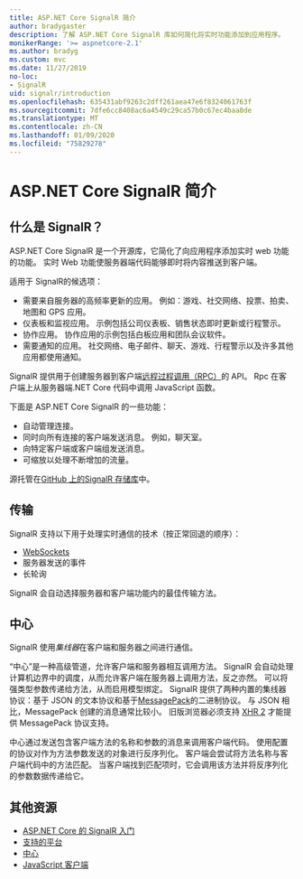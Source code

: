 ```yaml
---
title: ASP.NET Core SignalR 简介
author: bradygaster
description: 了解 ASP.NET Core SignalR 库如何简化将实时功能添加到应用程序。
monikerRange: '>= aspnetcore-2.1'
ms.author: bradyg
ms.custom: mvc
ms.date: 11/27/2019
no-loc:
- SignalR
uid: signalr/introduction
ms.openlocfilehash: 635431abf9263c2dff261aea47e6f8324061763f
ms.sourcegitcommit: 7dfe6cc8408ac6a4549c29ca57b0c67ec4baa8de
ms.translationtype: MT
ms.contentlocale: zh-CN
ms.lasthandoff: 01/09/2020
ms.locfileid: "75829278"
---
```

# <a name="introduction-to-aspnet-core-opno-locsignalr"></a>ASP.NET Core SignalR 简介

## <a name="what-is-opno-locsignalr"></a>什么是 SignalR？

ASP.NET Core SignalR 是一个开源库，它简化了向应用程序添加实时 web 功能的功能。 实时 Web 功能使服务器端代码能够即时将内容推送到客户端。

适用于 SignalR的候选项：

* 需要来自服务器的高频率更新的应用。 例如：游戏、社交网络、投票、拍卖、地图和 GPS 应用。
* 仪表板和监视应用。 示例包括公司仪表板、销售状态即时更新或行程警示。
* 协作应用。 协作应用的示例包括白板应用和团队会议软件。
* 需要通知的应用。 社交网络、电子邮件、聊天、游戏、行程警示以及许多其他应用都使用通知。

SignalR 提供用于创建服务器到客户端[远程过程调用（RPC）](https://wikipedia.org/wiki/Remote_procedure_call)的 API。 Rpc 在客户端上从服务器端.NET Core 代码中调用 JavaScript 函数。

下面是 ASP.NET Core SignalR 的一些功能：

* 自动管理连接。
* 同时向所有连接的客户端发送消息。 例如，聊天室。
* 向特定客户端或客户端组发送消息。
* 可缩放以处理不断增加的流量。

源托管在[GitHub 上的SignalR 存储库](https://github.com/dotnet/AspNetCore/tree/master/src/SignalR)中。

## <a name="transports"></a>传输

SignalR 支持以下用于处理实时通信的技术（按正常回退的顺序）：

* [WebSockets](https://tools.ietf.org/html/rfc7118)
* 服务器发送的事件
* 长轮询

SignalR 会自动选择服务器和客户端功能内的最佳传输方法。

## <a name="hubs"></a>中心

SignalR 使用*集线器*在客户端和服务器之间进行通信。

“中心”是一种高级管道，允许客户端和服务器相互调用方法。 SignalR 会自动处理计算机边界中的调度，从而允许客户端在服务器上调用方法，反之亦然。 可以将强类型参数传递给方法，从而启用模型绑定。 SignalR 提供了两种内置的集线器协议：基于 JSON 的文本协议和基于[MessagePack](https://msgpack.org/)的二进制协议。  与 JSON 相比，MessagePack 创建的消息通常比较小。 旧版浏览器必须支持 [XHR 2](https://caniuse.com/#feat=xhr2) 才能提供 MessagePack 协议支持。

中心通过发送包含客户端方法的名称和参数的消息来调用客户端代码。 使用配置的协议对作为方法参数发送的对象进行反序列化。 客户端会尝试将方法名称与客户端代码中的方法匹配。 当客户端找到匹配项时，它会调用该方法并将反序列化的参数数据传递给它。

## <a name="additional-resources"></a>其他资源

* [ASP.NET Core 的 SignalR 入门](xref:tutorials/signalr)
* [支持的平台](xref:signalr/supported-platforms)
* [中心](xref:signalr/hubs)
* [JavaScript 客户端](xref:signalr/javascript-client)
